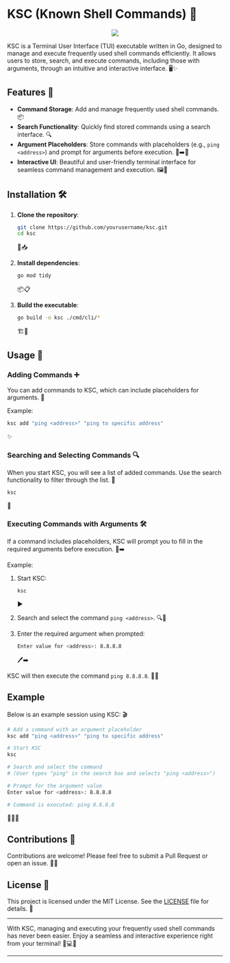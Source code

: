 # KSC (Known Shell Commands) 🚀
<p align="center">
<img src="https://github.com/Thiti-Dev/ksc/assets/36455825/92211c4d-367d-4464-a0b4-1ce4cdc484b9">
</p>

KSC is a Terminal User Interface (TUI) executable written in Go, designed to manage and execute frequently used shell commands efficiently. It allows users to store, search, and execute commands, including those with arguments, through an intuitive and interactive interface. 🖥️✨


## Features 🌟

- **Command Storage**: Add and manage frequently used shell commands. 📦
- **Search Functionality**: Quickly find stored commands using a search interface. 🔍
- **Argument Placeholders**: Store commands with placeholders (e.g., `ping <address>`) and prompt for arguments before execution. 📝➡️🔧
- **Interactive UI**: Beautiful and user-friendly terminal interface for seamless command management and execution. 🖼️🎨

## Installation 🛠️

1. **Clone the repository**:
    ```sh
    git clone https://github.com/yourusername/ksc.git
    cd ksc
    ```
    📂📥

2. **Install dependencies**:
    ```sh
    go mod tidy
    ```
    📦📋

3. **Build the executable**:
    ```sh
    go build -o ksc ./cmd/cli/*
    ```
    🏗️🚀

## Usage 🚀

### Adding Commands ➕

You can add commands to KSC, which can include placeholders for arguments. 📝

Example:
```sh
ksc add "ping <address>" "ping to specific address"
```
✨

### Searching and Selecting Commands 🔍

When you start KSC, you will see a list of added commands. Use the search functionality to filter through the list. 🔎

```sh
ksc
```
📜

### Executing Commands with Arguments 🛠️

If a command includes placeholders, KSC will prompt you to fill in the required arguments before execution. 📝➡️

Example:
1. Start KSC:
    ```sh
    ksc
    ```
    ▶️

2. Search and select the command `ping <address>`. 🔍📝

3. Enter the required argument when prompted:
    ```sh
    Enter value for <address>: 8.8.8.8
    ```
    🖊️➡️

KSC will then execute the command `ping 8.8.8.8`. 🏁🚀

## Example

Below is an example session using KSC: 🎬

```sh
# Add a command with an argument placeholder
ksc add "ping <address>" "ping to specific address"

# Start KSC
ksc

# Search and select the command
# (User types "ping" in the search box and selects "ping <address>")

# Prompt for the argument value
Enter value for <address>: 8.8.8.8

# Command is executed: ping 8.8.8.8
```
🎉🎉🎉

## Contributions 🤝

Contributions are welcome! Please feel free to submit a Pull Request or open an issue. 🙏✨

## License 📜

This project is licensed under the MIT License. See the [LICENSE](LICENSE) file for details. 📄

---

With KSC, managing and executing your frequently used shell commands has never been easier. Enjoy a seamless and interactive experience right from your terminal! 🚀💻🎉

---
